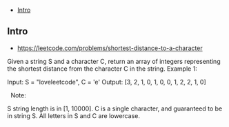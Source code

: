 - [Intro](#intro)

## Intro

- https://leetcode.com/problems/shortest-distance-to-a-character

Given a string S and a character C, return an array of integers representing the shortest distance from the character C in the string.
Example 1:

Input: S = "loveleetcode", C = 'e'
Output: [3, 2, 1, 0, 1, 0, 0, 1, 2, 2, 1, 0]

 
Note:

S string length is in [1, 10000].
C is a single character, and guaranteed to be in string S.
All letters in S and C are lowercase.


